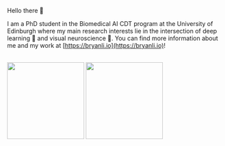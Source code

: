 Hello there 👋 


I am a PhD student in the Biomedical AI CDT program at the University of Edinburgh where my main research interests lie in the intersection of deep learning 🤖 and visual neuroscience 🧠. You can find more information about me and my work at [https://bryanli.io](https://bryanli.io)!

\
<img height="180em" src="https://github-readme-stats-eight-theta.vercel.app/api?username=bryanlimy&show_icons=true&include_all_commits=true&count_private=true&theme=transparent"/> 
<img height="180em" src="https://github-readme-stats-eight-theta.vercel.app/api/top-langs/?username=bryanlimy&hide=jupyter%20notebook&layout=compact&langs_count=8&count_private=true&theme=transparent"/>
